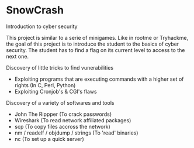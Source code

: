 # SnowCrash
Introduction to cyber security

This project is similar to a serie of minigames.
Like in rootme or Tryhackme, the goal of this project is to introduce the student to the basics of cyber security.
The student has to find a flag on its current level to access to the next one.

Discovery of little tricks to find vunerabilities
  - Exploiting programs that are executing commands with a higher set of rights (In C, Perl, Python)
  - Exploiting Cronjob's & CGI's flaws
 
 Discovery of a variety of softwares and tools
  - John The Rippper (To crack passwords)
  - Wireshark (To read network affiliated packages)
  - scp (To copy files accross the network)
  - nm / readelf / objdump / strings (To 'read' binaries)
  - nc (To set up a quick server)
